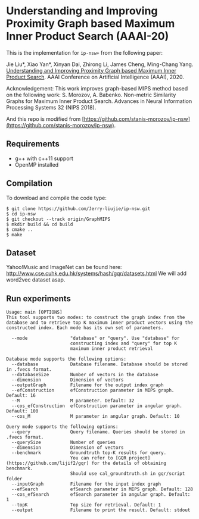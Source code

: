 # Understanding and Improving Proximity Graph based Maximum Inner Product Search (AAAI-20)

This is the implementation for ```ip-nsw+``` from the following paper:

Jie Liu*, Xiao Yan*, Xinyan Dai, Zhirong Li, James Cheng, Ming-Chang Yang. [Understanding and Improving Proximity Graph based Maximum Inner Product Search](https://arxiv.org/abs/1909.13459). AAAI Conference on Artificial Intelligence (AAAI), 2020.

Acknowledgement: This work improves graph-based MIPS method based on the following work: S. Morozov, A. Babenko. Non-metric Similarity Graphs for Maximum Inner Product Search. Advances in Neural Information Processing Systems 32 (NIPS 2018).

And this repo is modified from [https://github.com/stanis-morozov/ip-nsw](https://github.com/stanis-morozov/ip-nsw).

## Requirements
  - g++ with c++11 support
  - OpenMP installed

## Compilation
To download and compile the code type:
```
$ git clone https://github.com/Jerry-liujie/ip-nsw.git
$ cd ip-nsw
$ git checkout --track origin/GraphMIPS
$ mkdir build && cd build
$ cmake ..
$ make
```
## Dataset
Yahoo!Music and ImageNet can be found here: http://www.cse.cuhk.edu.hk/systems/hash/gqr/datasets.html
We will add word2vec dataset asap.

## Run experiments
```
Usage: main [OPTIONS]
This tool supports two modes: to construct the graph index from the database and to retrieve top K maximum inner product vectors using the constructed index. Each mode has its own set of parameters.

  --mode                "database" or "query". Use "database" for
                        constructing index and "query" for top K
                        maximum inner product retrieval

Database mode supports the following options:
  --database            Database filename. Database should be stored in .fvecs format.
  --databaseSize        Number of vectors in the database
  --dimension           Dimension of vectors
  --outputGraph         Filename for the output index graph
  --efConstruction      efConstruction parameter in MIPS graph. Default: 16
  --M                   M parameter. Default: 32
  --cos_efConstruction  efConstruction parameter in angular graph. Default: 100
  --cos_M               M parameter in angular graph. Default: 10

Query mode supports the following options:
  --query               Query filename. Queries should be stored in .fvecs format.
  --querySize           Number of queries
  --dimension           Dimension of vectors
  --benchmark           Groundtruth top-K results for query. 
                        You can refer to [GQR project](https://github.com/lijif2/gqr) for the details of obtaining benchmark.
                        Should use cal_groundtruth.sh in gqr/script folder
  --inputGraph          Filename for the input index graph
  --efSearch            efSearch parameter in MIPS graph. Default: 128
  --cos_efSearch        efSearch parameter in angular graph. Default: 1
  --topK                Top size for retrieval. Default: 1
  --output              Filename to print the result. Default: stdout
```
